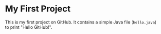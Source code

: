 # My First Project

This is my first project on GitHub. It contains a simple Java file (`hello.java`) to print "Hello GitHub!".
